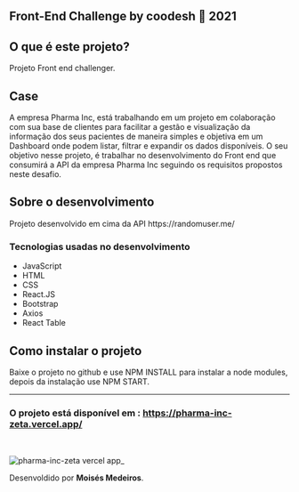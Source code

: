 <h2> Front-End Challenge by coodesh 🏅 2021 </h2>

<h2>O que é este projeto?</h2>
<p>Projeto Front end challenger.</p>

<h2>Case</h2>
A empresa Pharma Inc, está trabalhando em um projeto em colaboração com sua base de clientes para facilitar a gestão e visualização da informação dos seus pacientes de maneira simples e objetiva em um Dashboard onde podem listar, filtrar e expandir os dados disponíveis.
O seu objetivo nesse projeto, é trabalhar no desenvolvimento do Front end que consumirá a API da empresa Pharma Inc seguindo os requisitos propostos neste desafio.

<h2>Sobre o desenvolvimento</h2>
<p>Projeto desenvolvido em cima da API https://randomuser.me/ </p>

<h3>Tecnologias  usadas no desenvolvimento</h3>
<ul>
    <li>JavaScript</li>
    <li>HTML</li>
    <li>CSS</li>
    <li>React.JS</li>
    <li>Bootstrap</li>
    <li>Axios</li>
    <li>React Table</li>
</ul>

<h2>Como instalar o projeto</h2>
<p>Baixe o projeto no github e use NPM INSTALL para instalar a node modules, depois da instalação use NPM START.</p>


<hr>

<h3>O projeto está disponível em : 
<a href="pharma-inc-zeta.vercel.app" target="_blank"> 
https://pharma-inc-zeta.vercel.app/
</a> </h3>
<br>

![pharma-inc-zeta vercel app_](https://user-images.githubusercontent.com/43209743/130704923-164d009a-b65f-4bf5-afbc-6dc894b7ad6d.png)


<span style="text-align:end;">Desenvoldido por <b>Moisés Medeiros</b>.<span>
